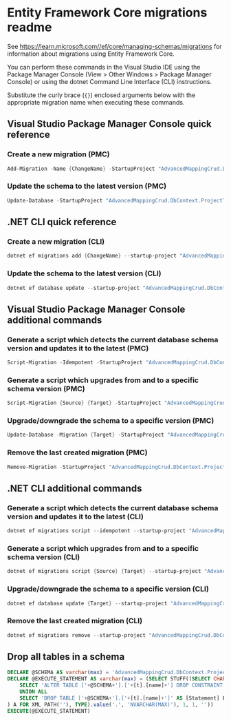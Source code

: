 # Entity Framework Core migrations readme

See <https://learn.microsoft.com//ef/core/managing-schemas/migrations> for information about migrations using Entity Framework Core.

You can perform these commands in the Visual Studio IDE using the Package Manager Console (View > Other Windows > Package Manager Console) or using the dotnet Command Line Interface (CLI) instructions.

Substitute the curly brace (`{}`) enclosed arguments below with the appropriate migration name when executing these commands.

## Visual Studio Package Manager Console quick reference

### Create a new migration (PMC)

```powershell
Add-Migration -Name {ChangeName} -StartupProject "AdvancedMappingCrud.DbContext.ProjectTo.Tests.Api" -Project "AdvancedMappingCrud.DbContext.ProjectTo.Tests.Infrastructure"
```

### Update the schema to the latest version (PMC)

```powershell
Update-Database -StartupProject "AdvancedMappingCrud.DbContext.ProjectTo.Tests.Api" -Project "AdvancedMappingCrud.DbContext.ProjectTo.Tests.Infrastructure"
```

## .NET CLI quick reference

### Create a new migration (CLI)

```powershell
dotnet ef migrations add {ChangeName} --startup-project "AdvancedMappingCrud.DbContext.ProjectTo.Tests.Api" --project "AdvancedMappingCrud.DbContext.ProjectTo.Tests.Infrastructure"
```

### Update the schema to the latest version (CLI)

```powershell
dotnet ef database update --startup-project "AdvancedMappingCrud.DbContext.ProjectTo.Tests.Api" --project "AdvancedMappingCrud.DbContext.ProjectTo.Tests.Infrastructure"
```

## Visual Studio Package Manager Console additional commands

### Generate a script which detects the current database schema version and updates it to the latest (PMC)

```powershell
Script-Migration -Idempotent -StartupProject "AdvancedMappingCrud.DbContext.ProjectTo.Tests.Api" -Project "AdvancedMappingCrud.DbContext.ProjectTo.Tests.Infrastructure"
```

### Generate a script which upgrades from and to a specific schema version (PMC)

```powershell
Script-Migration {Source} {Target} -StartupProject "AdvancedMappingCrud.DbContext.ProjectTo.Tests.Api" -Project "AdvancedMappingCrud.DbContext.ProjectTo.Tests.Infrastructure"
```

### Upgrade/downgrade the schema to a specific version (PMC)

```powershell
Update-Database -Migration {Target} -StartupProject "AdvancedMappingCrud.DbContext.ProjectTo.Tests.Api" -Project "AdvancedMappingCrud.DbContext.ProjectTo.Tests.Infrastructure"
```

### Remove the last created migration (PMC)

```powershell
Remove-Migration -StartupProject "AdvancedMappingCrud.DbContext.ProjectTo.Tests.Api" -Project "AdvancedMappingCrud.DbContext.ProjectTo.Tests.Infrastructure"
```

## .NET CLI additional commands

### Generate a script which detects the current database schema version and updates it to the latest (CLI)

```powershell
dotnet ef migrations script --idempotent --startup-project "AdvancedMappingCrud.DbContext.ProjectTo.Tests.Api" --project "AdvancedMappingCrud.DbContext.ProjectTo.Tests.Infrastructure"
```

### Generate a script which upgrades from and to a specific schema version (CLI)

```powershell
dotnet ef migrations script {Source} {Target} --startup-project "AdvancedMappingCrud.DbContext.ProjectTo.Tests.Api" --project "AdvancedMappingCrud.DbContext.ProjectTo.Tests.Infrastructure"
```

### Upgrade/downgrade the schema to a specific version (CLI)

```powershell
dotnet ef database update {Target} --startup-project "AdvancedMappingCrud.DbContext.ProjectTo.Tests.Api" --project "AdvancedMappingCrud.DbContext.ProjectTo.Tests.Infrastructure"
```

### Remove the last created migration (CLI)

```powershell
dotnet ef migrations remove --startup-project "AdvancedMappingCrud.DbContext.ProjectTo.Tests.Api" --project "AdvancedMappingCrud.DbContext.ProjectTo.Tests.Infrastructure"
```

## Drop all tables in a schema

```sql
DECLARE @SCHEMA AS varchar(max) = 'AdvancedMappingCrud.DbContext.ProjectTo.Tests'
DECLARE @EXECUTE_STATEMENT AS varchar(max) = (SELECT STUFF((SELECT CHAR(13) + CHAR(10) + [Statement] FROM (
    SELECT 'ALTER TABLE ['+@SCHEMA+'].['+[t].[name]+'] DROP CONSTRAINT ['+[fk].[name]+']' AS [Statement] FROM [sys].[foreign_keys] AS [fk] INNER JOIN [sys].[tables] AS [t] ON [t].[object_id] = [fk].[parent_object_id] INNER JOIN [sys].[schemas] AS [s] ON [s].[schema_id] = [t].[schema_id] WHERE [s].[name] = @SCHEMA
    UNION ALL
    SELECT 'DROP TABLE ['+@SCHEMA+'].['+[t].[name]+']' AS [Statement] FROM [sys].[tables] AS [t] INNER JOIN [sys].[schemas] AS [s] ON [s].[schema_id] = [t].[schema_id] WHERE [s].[name] = @SCHEMA
) A FOR XML PATH(''), TYPE).value('.', 'NVARCHAR(MAX)'), 1, 1, ''))
EXECUTE(@EXECUTE_STATEMENT)
```
